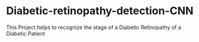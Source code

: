 # Diabetic-retinopathy-detection-CNN
This Project helps to recognize the stage of a Diabetic Retinopathy of a Diabetic Patient

